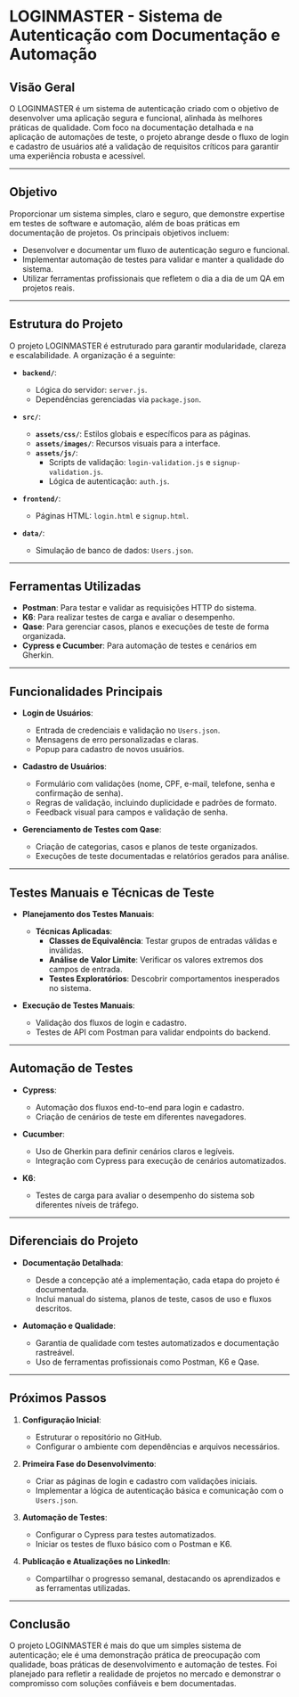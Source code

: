 # LOGINMASTER - Sistema de Autenticação com Documentação e Automação

## **Visão Geral**
O LOGINMASTER é um sistema de autenticação criado com o objetivo de desenvolver uma aplicação segura e funcional, alinhada às melhores práticas de qualidade. Com foco na documentação detalhada e na aplicação de automações de teste, o projeto abrange desde o fluxo de login e cadastro de usuários até a validação de requisitos críticos para garantir uma experiência robusta e acessível.

---

## **Objetivo**
Proporcionar um sistema simples, claro e seguro, que demonstre expertise em testes de software e automação, além de boas práticas em documentação de projetos. Os principais objetivos incluem:
- Desenvolver e documentar um fluxo de autenticação seguro e funcional.
- Implementar automação de testes para validar e manter a qualidade do sistema.
- Utilizar ferramentas profissionais que refletem o dia a dia de um QA em projetos reais.

---

## **Estrutura do Projeto**
O projeto LOGINMASTER é estruturado para garantir modularidade, clareza e escalabilidade. A organização é a seguinte:

- **`backend/`**:
  - Lógica do servidor: `server.js`.
  - Dependências gerenciadas via `package.json`.

- **`src/`**:
  - **`assets/css/`**: Estilos globais e específicos para as páginas.
  - **`assets/images/`**: Recursos visuais para a interface.
  - **`assets/js/`**:
    - Scripts de validação: `login-validation.js` e `signup-validation.js`.
    - Lógica de autenticação: `auth.js`.

- **`frontend/`**:
  - Páginas HTML: `login.html` e `signup.html`.

- **`data/`**:
  - Simulação de banco de dados: `Users.json`.

---

## **Ferramentas Utilizadas**
- **Postman**: Para testar e validar as requisições HTTP do sistema.
- **K6**: Para realizar testes de carga e avaliar o desempenho.
- **Qase**: Para gerenciar casos, planos e execuções de teste de forma organizada.
- **Cypress e Cucumber**: Para automação de testes e cenários em Gherkin.

---

## **Funcionalidades Principais**
- **Login de Usuários**:
  - Entrada de credenciais e validação no `Users.json`.
  - Mensagens de erro personalizadas e claras.
  - Popup para cadastro de novos usuários.

- **Cadastro de Usuários**:
  - Formulário com validações (nome, CPF, e-mail, telefone, senha e confirmação de senha).
  - Regras de validação, incluindo duplicidade e padrões de formato.
  - Feedback visual para campos e validação de senha.

- **Gerenciamento de Testes com Qase**:
  - Criação de categorias, casos e planos de teste organizados.
  - Execuções de teste documentadas e relatórios gerados para análise.

---

## **Testes Manuais e Técnicas de Teste**
- **Planejamento dos Testes Manuais**:
  - **Técnicas Aplicadas**:
    - **Classes de Equivalência**: Testar grupos de entradas válidas e inválidas.
    - **Análise de Valor Limite**: Verificar os valores extremos dos campos de entrada.
    - **Testes Exploratórios**: Descobrir comportamentos inesperados no sistema.

- **Execução de Testes Manuais**:
  - Validação dos fluxos de login e cadastro.
  - Testes de API com Postman para validar endpoints do backend.

---

## **Automação de Testes**
- **Cypress**:
  - Automação dos fluxos end-to-end para login e cadastro.
  - Criação de cenários de teste em diferentes navegadores.

- **Cucumber**:
  - Uso de Gherkin para definir cenários claros e legíveis.
  - Integração com Cypress para execução de cenários automatizados.

- **K6**:
  - Testes de carga para avaliar o desempenho do sistema sob diferentes níveis de tráfego.

---

## **Diferenciais do Projeto**
- **Documentação Detalhada**:
  - Desde a concepção até a implementação, cada etapa do projeto é documentada.
  - Inclui manual do sistema, planos de teste, casos de uso e fluxos descritos.

- **Automação e Qualidade**:
  - Garantia de qualidade com testes automatizados e documentação rastreável.
  - Uso de ferramentas profissionais como Postman, K6 e Qase.

---

## **Próximos Passos**
1. **Configuração Inicial**:
   - Estruturar o repositório no GitHub.
   - Configurar o ambiente com dependências e arquivos necessários.

2. **Primeira Fase do Desenvolvimento**:
   - Criar as páginas de login e cadastro com validações iniciais.
   - Implementar a lógica de autenticação básica e comunicação com o `Users.json`.

3. **Automação de Testes**:
   - Configurar o Cypress para testes automatizados.
   - Iniciar os testes de fluxo básico com o Postman e K6.

4. **Publicação e Atualizações no LinkedIn**:
   - Compartilhar o progresso semanal, destacando os aprendizados e as ferramentas utilizadas.

---

## **Conclusão**
O projeto LOGINMASTER é mais do que um simples sistema de autenticação; ele é uma demonstração prática de preocupação com qualidade, boas práticas de desenvolvimento e automação de testes. Foi planejado para refletir a realidade de projetos no mercado e demonstrar o compromisso com soluções confiáveis e bem documentadas.
